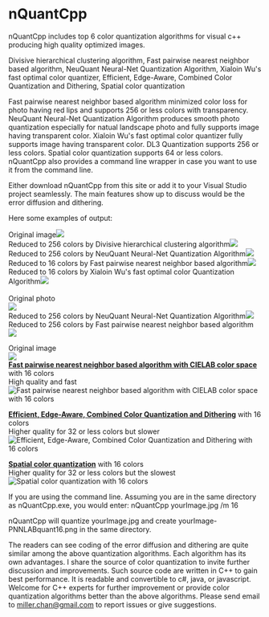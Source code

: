 # nQuantCpp
nQuantCpp includes top 6 color quantization algorithms for visual c++ producing high quality optimized images.

Divisive hierarchical clustering algorithm,
Fast pairwise nearest neighbor based algorithm, 
NeuQuant Neural-Net Quantization Algorithm, 
Xialoin Wu's fast optimal color quantizer, 
Efficient, Edge-Aware, Combined Color Quantization and Dithering,
Spatial color quantization

Fast pairwise nearest neighbor based algorithm minimized color loss for photo having red lips and supports 256 or less colors with transparency. NeuQuant Neural-Net Quantization Algorithm produces smooth photo quantization especially for natual landscape photo and fully supports image having transparent color. Xialoin Wu's fast optimal color quantizer fully supports image having transparent color. DL3 Quantization supports 256 or less colors. Spatial color quantization supports 64 or less colors. nQuantCpp also provides a command line wrapper in case you want to use it from the command line.

Either download nQuantCpp from this site or add it to your Visual Studio project seamlessly.
The main features show up to discuss would be the error diffusion and dithering.

Here some examples of output:

Original image<img src="http://i.imgur.com/h9ghTMB.png" /><br>
Reduced to 256 colors by Divisive hierarchical clustering algorithm<img src="https://i.stack.imgur.com/viRTI.png" /><br>
Reduced to 256 colors by NeuQuant Neural-Net Quantization Algorithm<img src="https://i.stack.imgur.com/G1jkp.png" /><br>
Reduced to 16 colors by Fast pairwise nearest neighbor based algorithm<img src="https://i.stack.imgur.com/ry1oi.png" /><br>
Reduced to 16 colors by Xialoin Wu's fast optimal color Quantization Algorithm<img src="https://i.stack.imgur.com/De9xw.png" /><br><br>
Original photo<br>
<img src="https://i.stack.imgur.com/SE5x9.png" /><br>
Reduced to 256 colors by NeuQuant Neural-Net Quantization Algorithm<img src="https://i.stack.imgur.com/GwSmK.png" /><br>
Reduced to 256 colors by Fast pairwise nearest neighbor based algorithm<img src="https://i.stack.imgur.com/SB6NJ.png" /><br>

<p>Original image<br><img src="https://i.stack.imgur.com/F90bn.jpg" /><br>
<b><a href="http://www.cs.joensuu.fi/sipu/pub/Threshold-JEI.pdf">Fast pairwise nearest neighbor based algorithm with CIELAB color space</a></b> with 16 colors<br>
High quality and fast<br>
<img src="https://i.stack.imgur.com/2kFxV.png" alt="Fast pairwise nearest neighbor based algorithm with CIELAB color space with 16 colors"></p>
<p><b><a href="http://cg.cs.tsinghua.edu.cn/people/~huanghz/publications/TIP-2015-CombinedColorQuantization.pdf">Efficient, Edge-Aware, Combined Color Quantization and Dithering</a></b> with 16 colors<br>
Higher quality for 32 or less colors but slower<br>
<img src="https://i.stack.imgur.com/cVYMP.png" alt="Efficient, Edge-Aware, Combined Color Quantization and Dithering with 16 colors"></p>
<p><b><a href="https://people.eecs.berkeley.edu/~dcoetzee/downloads/scolorq/">Spatial color quantization</a></b> with 16 colors<br>
Higher quality for 32 or less colors but the slowest<br>
<img src="https://i.stack.imgur.com/DVdGv.png" alt="Spatial color quantization with 16 colors"></p>

If you are using the command line. Assuming you are in the same directory as nQuantCpp.exe, you would enter: nQuantCpp yourImage.jpg /m 16

nQuantCpp will quantize yourImage.jpg and create yourImage-PNNLABquant16.png in the same directory.

The readers can see coding of the error diffusion and dithering are quite similar among the above quantization algorithms. 
Each algorithm has its own advantages. I share the source of color quantization to invite further discussion and improvements.
Such source code are written in C++ to gain best performance. It is readable and convertible to c#, java, or javascript.
Welcome for C++ experts for further improvement or provide color quantization algorithms better than the above algorithms.
Please send email to miller.chan@gmail.com to report issues or give suggestions.
